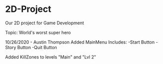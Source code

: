 # 2D-Project
Our 2D project for Game Development

Topic: World's worst super hero

10/26/2020 - Austin Thompson
Added MainMenu Includes:
	-Start Button
	-Story Button
	-Quit Button

Added KillZones to levels "Main" and "Lvl 2"